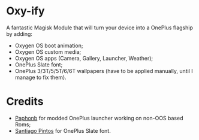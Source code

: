 # Oxy-ify

A fantastic Magisk Module that will turn your device into a OnePlus flagship by adding:
- Oxygen OS boot animation;
- Oxygen OS custom media;
- Oxygen OS apps (Camera, Gallery, Launcher, Weather);
- OnePlus Slate font;
- OnePlus 3/3T/5/5T/6/6T wallpapers (have to be applied manually, until I manage to fix them).

# Credits
- [Paphonb](https://github.com/paphonb) for modded OnePlus launcher working on non-OOS based Roms;
- [Santiago Pintos](https://github.com/SantiagoPintos) for OnePlus Slate font.
